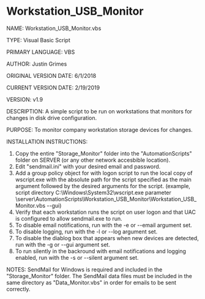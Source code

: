 # Workstation_USB_Monitor

NAME: Workstation_USB_Monitor.vbs

TYPE: Visual Basic Script

PRIMARY LANGUAGE: VBS

AUTHOR: Justin Grimes

ORIGINAL VERSION DATE: 6/1/2018

CURRENT VERSION DATE: 2/19/2019

VERSION: v1.9

DESCRIPTION: 
A simple script to be run on workstations that monitors for changes in disk drive configuration.

PURPOSE: 
To monitor company workstation storage devices for changes.


INSTALLATION INSTRUCTIONS: 
1. Copy the entire "Storage_Monitor" folder into the "AutomationScripts" folder on SERVER (or any other network accesbible location).
2. Edit "sendmail.ini" with your desired email and password.
3. Add a group policy object for with logon script to run the local copy of wscript.exe with the absolute path for the script specified as the main argument followed by the desired arguments for the script. (example, script directory C:\Windows\System32\wscript.exe parameter \\server\AutomationScripts\Workstation_USB_Monitor\Workstation_USB_Monitor.vbs --gui)
4. Verify that each workstation runs the script on user logon and that UAC is configured to allow sendmail.exe to run.
5. To disable email notifications, run with the -e or --email argument set.
6. To disable logging, run with the -l or --log argument set.
7. To disable the diablog box that appears when new devices are detected, run with the -g or --gui argument set.
8. To run silently in the backround with email notifications and logging enabled, run with the -s or --silent argument set.

NOTES: SendMail for Windows is required and included in the "Storage_Monitor" folder. The SendMail data files must be included in the same directory as "Data_Monitor.vbs" in order for emails to be sent correctly.
